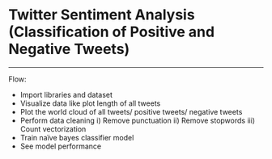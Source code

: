 # Twitter Sentiment Analysis (Classification of Positive and Negative Tweets)

---

Flow:
-	Import libraries and dataset
-	Visualize data like plot length of all tweets
-	Plot the world cloud of all tweets/ positive tweets/ negative tweets
-	Perform data cleaning
   i)	Remove punctuation
   ii)	Remove stopwords
   iii)	Count vectorization
-	Train naïve bayes classifier model
-	See model performance
